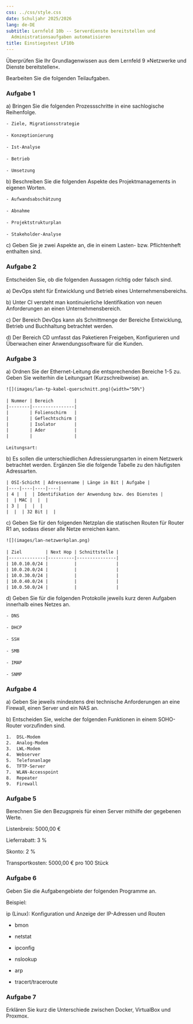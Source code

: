 ```yaml
---
css: ../css/style.css
date: Schuljahr 2025/2026
lang: de-DE
subtitle: Lernfeld 10b -- Serverdienste bereitstellen und
  Administrationsaufgaben automatisieren
title: Einstiegstest LF10b
---
```


Überprüfen Sie Ihr Grundlagenwissen aus dem Lernfeld 9 »Netzwerke und
Dienste bereitstellen«.

Bearbeiten Sie die folgenden Teilaufgaben.

### Aufgabe 1

a)  Bringen Sie die folgenden Prozessschritte in eine sachlogische
    Reihenfolge.

    - Ziele, Migrationsstrategie

    - Konzeptionierung

    - Ist-Analyse

    - Betrieb

    - Umsetzung

<!-- -->

b)  Beschreiben Sie die folgenden Aspekte des Projektmanagements in
    eigenen Worten.

    - Aufwandsabschätzung

    - Abnahme

    - Projektstrukturplan

    - Stakeholder-Analyse

<!-- -->

c)  Geben Sie je zwei Aspekte an, die in einem Lasten- bzw.
    Pflichtenheft enthalten sind.

### Aufgabe 2

Entscheiden Sie, ob die folgenden Aussagen richtig oder falsch sind.

a)  DevOps steht für Entwicklung und Betrieb eines Unternehmensbereichs.

<!-- -->

b)  Unter CI versteht man kontinuierliche Identifikation von neuen
    Anforderungen an einen Unternehmensbereich.

<!-- -->

c)  Der Bereich DevOps kann als Schnittmenge der Bereiche Entwicklung,
    Betrieb und Buchhaltung betrachtet werden.

<!-- -->

d)  Der Bereich CD umfasst das Paketieren Freigeben, Konfigurieren und
    Überwachen einer Anwendungssoftware für die Kunden.

### Aufgabe 3

a)  Ordnen Sie der Ethernet-Leitung die entsprechenden Bereiche 1-5 zu.
    Geben Sie weiterhin die Leitungsart (Kurzschreibweise) an.

    ![](images/lan-tp-kabel-querschnitt.png){width="50%"}

    | Nummer | Bereich        |
    |--------|----------------|
    |        | Folienschirm   |
    |        | Geflechtschirm |
    |        | Isolator       |
    |        | Ader           |
    |        |                |

    Leitungsart:

<!-- -->

b)  Es sollen die unterschiedlichen Adressierungsarten in einem Netzwerk
    betrachtet werden. Ergänzen Sie die folgende Tabelle zu den
    häufigsten Adressarten.

    | OSI-Schicht | Adressenname | Länge in Bit | Aufgabe |
    |----|----|----|----|
    | 4 |  |  | Identifikation der Anwendung bzw. des Dienstes |
    |  | MAC |  |  |
    | 3 |  |  |  |
    |  |  | 32 Bit |  |

<!-- -->

c)  Geben Sie für den folgenden Netzplan die statischen Routen für
    Router R1 an, sodass dieser alle Netze erreichen kann.

    ![](images/lan-netzwerkplan.png)

    | Ziel         | Next Hop | Schnittstelle |
    |--------------|----------|---------------|
    | 10.0.10.0/24 |          |               |
    | 10.0.20.0/24 |          |               |
    | 10.0.30.0/24 |          |               |
    | 10.0.40.0/24 |          |               |
    | 10.0.50.0/24 |          |               |

<!-- -->

d)  Geben Sie für die folgenden Protokolle jeweils kurz deren Aufgaben
    innerhalb eines Netzes an.

    - DNS

    - DHCP

    - SSH

    - SMB

    - IMAP

    - SNMP

### Aufgabe 4

a)  Geben Sie jeweils mindestens drei technische Anforderungen an eine
    Firewall, einen Server und ein NAS an.

<!-- -->

b)  Entscheiden Sie, welche der folgenden Funktionen in einem
    SOHO-Router vorzufinden sind.

    1.  DSL-Modem
    2.  Analog-Modem
    3.  LWL-Modem
    4.  Webserver
    5.  Telefonanlage
    6.  TFTP-Server
    7.  WLAN-Accesspoint
    8.  Repeater
    9.  Firewall

### Aufgabe 5

Berechnen Sie den Bezugspreis für einen Server mithilfe der gegebenen
Werte.

Listenbreis: 5000,00 €

Lieferrabatt: 3 %

Skonto: 2 %

Transportkosten: 5000,00 € pro 100 Stück

### Aufgabe 6

Geben Sie die Aufgabengebiete der folgenden Programme an.

Beispiel:

ip (Linux): Konfiguration und Anzeige der IP-Adressen und Routen

- bmon

- netstat

- ipconfig

- nslookup

- arp

- tracert/traceroute

### Aufgabe 7

Erklären Sie kurz die Unterschiede zwischen Docker, VirtualBox und
Proxmox.
